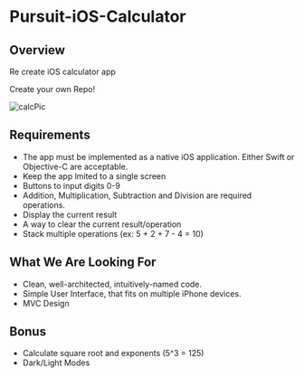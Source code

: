 # Pursuit-iOS-Calculator

## Overview 

Re create iOS calculator app

Create your own Repo!

![calcPic](https://encrypted-tbn0.gstatic.com/images?q=tbn%3AANd9GcRV4p5GPIkKuLMHLWzJV9rEO5_8_33Pmx3SJv07DrMXHZcu44p7&usqp=CAU)



## Requirements 
- The app must be implemented as a native iOS application. Either Swift or Objective-C are acceptable.
- Keep the app lmited to a single screen 
- Buttons to input digits 0-9
- Addition, Multiplication, Subtraction and Division are required operations. 
- Display the current result 
- A way to clear the current result/operation 
- Stack multiple operations (ex: 5 + 2 + 7 - 4 = 10)

## What We Are Looking For

- Clean, well-architected, intuitively-named code.
- Simple User Interface, that fits on multiple iPhone devices. 
- MVC Design 

## Bonus 
- Calculate square root and exponents (5^3 = 125)
- Dark/Light Modes 









